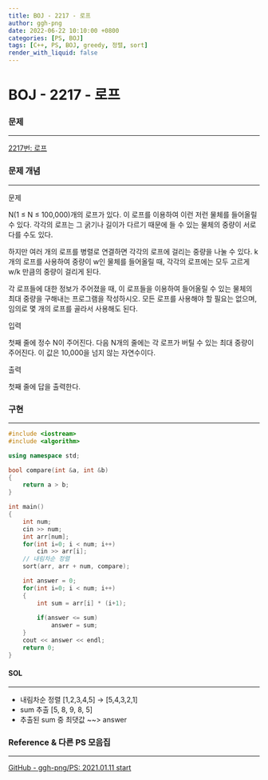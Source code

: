 ```yaml
---
title: BOJ - 2217 - 로프
author: ggh-png
date: 2022-06-22 10:10:00 +0800
categories: [PS, BOJ]
tags: [C++, PS, BOJ, greedy, 정렬, sort]
render_with_liquid: false
---
```

# BOJ - 2217 - 로프

### 문제

---

[2217번: 로프](https://www.acmicpc.net/problem/2217)

### 문제 개념

---

문제

N(1 ≤ N ≤ 100,000)개의 로프가 있다. 이 로프를 이용하여 이런 저런 물체를 들어올릴 수 있다. 각각의 로프는 그 굵기나 길이가 다르기 때문에 들 수 있는 물체의 중량이 서로 다를 수도 있다.

하지만 여러 개의 로프를 병렬로 연결하면 각각의 로프에 걸리는 중량을 나눌 수 있다. k개의 로프를 사용하여 중량이 w인 물체를 들어올릴 때, 각각의 로프에는 모두 고르게 w/k 만큼의 중량이 걸리게 된다.

각 로프들에 대한 정보가 주어졌을 때, 이 로프들을 이용하여 들어올릴 수 있는 물체의 최대 중량을 구해내는 프로그램을 작성하시오. 모든 로프를 사용해야 할 필요는 없으며, 임의로 몇 개의 로프를 골라서 사용해도 된다.

입력

첫째 줄에 정수 N이 주어진다. 다음 N개의 줄에는 각 로프가 버틸 수 있는 최대 중량이 주어진다. 이 값은 10,000을 넘지 않는 자연수이다.

출력

첫째 줄에 답을 출력한다.

### 구현

---

```cpp
#include <iostream>
#include <algorithm>

using namespace std;

bool compare(int &a, int &b)
{
    return a > b;
}

int main()
{
    int num;
    cin >> num;
    int arr[num];
    for(int i=0; i < num; i++)
        cin >> arr[i];
    // 내림차순 정렬 
    sort(arr, arr + num, compare);

    int answer = 0;
    for(int i=0; i < num; i++)
    {
        int sum = arr[i] * (i+1);
        
        if(answer <= sum)
            answer = sum;
    }
    cout << answer << endl;
    return 0;
}
```

#### SOL

---

- 내림차순 정렬 [1,2,3,4,5] → [5,4,3,2,1]
- sum 추출 [5, 8, 9, 8, 5]
- 추출된 sum 중 최댓값 ~~> answer

### Reference & 다른 PS 모음집

---

[GitHub - ggh-png/PS: 2021.01.11 start](https://github.com/ggh-png/PS)